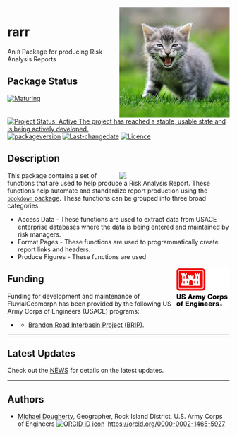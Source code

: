 <!-- README.md is generated from README.Rmd. Please edit that file -->

<img src="man/figures/kitten-roar4-1.jpg" width=250 align="right" />

# rarr

An `R` Package for producing Risk Analysis Reports

## Package Status

[![Maturing](https://img.shields.io/badge/lifecycle-maturing-blue.svg)](https://www.tidyverse.org/lifecycle)
[![Project Status: Active The project has reached a stable, usable state
and is being actively
developed.](https://www.repostatus.org/badges/latest/active.svg)](https://www.repostatus.org/#active)
[![packageversion](https://img.shields.io/badge/Package%20version-0.1.1-orange.svg?style=flat-square)](commits/master)
[![Last-changedate](https://img.shields.io/badge/last%20change-2022--01--10-yellowgreen.svg)](/commits/master)
[![Licence](https://img.shields.io/badge/licence-CC0-blue.svg)](http://choosealicense.com/licenses/cc0-1.0/)

## Description

<img src="man/figures/r-logo.png" width=250 align="right" />

This package contains a set of functions that are used to help produce a
Risk Analysis Report. These functions help automate and standardize
report production using the [`bookdown`
package](https://bookdown.org/yihui/bookdown/). These functions can be
grouped into three broad categories.

-   Access Data - These functions are used to extract data from USACE
    enterprise databases where the data is being entered and maintained
    by risk managers.
-   Format Pages - These functions are used to programmatically create
    report links and headers.
-   Produce Figures - These functions are used

<img src="man/figures/HDQLO-03_h120.jpg" width=125 align="right" />

## Funding

Funding for development and maintenance of FluvialGeomorph has been
provided by the following US Army Corps of Engineers (USACE) programs:

-   -   [Brandon Road Interbasin Project
        (BRIP)](https://www.mvr.usace.army.mil/Missions/Environmental-Stewardship/BR-Interbasin-Project/).

------------------------------------------------------------------------

## Latest Updates

Check out the [NEWS](News.md) for details on the latest updates.

------------------------------------------------------------------------

## Authors

-   [Michael Dougherty](mailto:Michael.P.Dougherty@usace.army.mil),
    Geographer, Rock Island District, U.S. Army Corps of Engineers
    <a itemprop="sameAs" content="https://orcid.org/0000-0002-1465-5927" href="https://orcid.org/0000-0002-1465-5927" target="orcid.widget" rel="me noopener noreferrer" style="vertical-align:top;">
    <img src="https://orcid.org/sites/default/files/images/orcid_16x16.png" style="width:1em;margin-right:.5em;" alt="ORCID iD icon">https://orcid.org/0000-0002-1465-5927</a>
